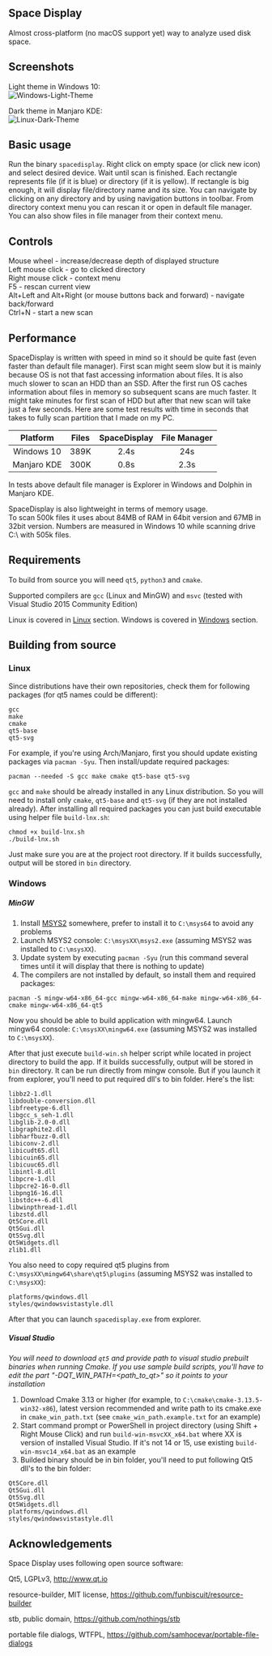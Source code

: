 Space Display
-------------

Almost cross-platform (no macOS support yet) way to analyze used disk space.

Screenshots
-----------

Light theme in Windows 10:  
![Windows-Light-Theme](images/win-light.png)

Dark theme in Manjaro KDE:  
![Linux-Dark-Theme](images/linux-dark.png)


Basic usage
-----------

Run the binary `spacedisplay`. Right click on empty space (or click new icon) and select desired device.
Wait until scan is finished.
Each rectangle represents file (if it is blue) or directory (if it is yellow).
If rectangle is big enough, it will display file/directory name and its size. You can navigate by clicking
on any directory and by using navigation buttons in toolbar. From directory context menu you can
rescan it or open in default file manager. You can also show files in file manager from their context menu.

Controls
--------
Mouse wheel - increase/decrease depth of displayed structure  
Left mouse click - go to clicked directory  
Right mouse click - context menu  
F5 - rescan current view  
Alt+Left and Alt+Right (or mouse buttons back and forward) - navigate back/forward  
Ctrl+N - start a new scan


Performance
----------

SpaceDisplay is written with speed in mind so it should be quite fast (even faster than default file manager).
First scan might seem slow but it is mainly because OS is not that fast accessing information about files.
It is also much slower to scan an HDD than an SSD.
After the first run OS caches information about files in memory so subsequent scans are much faster.
It might take minutes for first scan of HDD but after that new scan will take just a few seconds.
Here are some test results with time in seconds that takes to fully scan partition that I made on my PC.

|   Platform  | Files | SpaceDisplay | File Manager |
|:-----------:|-------|:------------:|:------------:|
|  Windows 10 | 389K  |     2.4s     |      24s     |
| Manjaro KDE | 300K  |     0.8s     |     2.3s     |

In tests above default file manager is Explorer in Windows and Dolphin in Manjaro KDE.

SpaceDisplay is also lightweight in terms of memory usage.  
To scan 500k files it uses about 84MB of RAM in 64bit version and 67MB in 32bit version.
Numbers are measured in Windows 10 while scanning drive C:\ with 505k files.


Requirements
------------

To build from source you will need `qt5`, `python3` and `cmake`.

Supported compilers are `gcc` (Linux and MinGW) and `msvc`
(tested with Visual Studio 2015 Community Edition)

Linux is covered in [Linux](#Linux) section.
Windows is covered in [Windows](#Windows) section.


Building from source
--------------------

### Linux

Since distributions have their own repositories, check them for following packages (for qt5 names could be different):
~~~
gcc
make
cmake
qt5-base
qt5-svg
~~~
For example, if you're using Arch/Manjaro, first you should update existing packages via `pacman -Syu`.
Then install/update required packages:
~~~
pacman --needed -S gcc make cmake qt5-base qt5-svg
~~~
`gcc` and `make` should be already installed in any Linux distribution.
So you will need to install only `cmake`, `qt5-base` and `qt5-svg` (if they are not installed already).
After installing all required packages you can just build executable using helper file `build-lnx.sh`:
~~~
chmod +x build-lnx.sh
./build-lnx.sh
~~~
Just make sure you are at the project root directory.
If it builds successfully, output will be stored in `bin` directory.


### Windows

##### MinGW

1. Install [MSYS2](https://www.msys2.org) somewhere, prefer to install it to `C:\msys64` to avoid any problems
2. Launch MSYS2 console: `C:\msysXX\msys2.exe` (assuming MSYS2 was installed to `C:\msysXX`).
3. Update system by executing `pacman -Syu`
(run this command several times until it will display that there is nothing to update)
4. The compilers are not installed by default, so install them and required packages:
~~~
pacman -S mingw-w64-x86_64-gcc mingw-w64-x86_64-make mingw-w64-x86_64-cmake mingw-w64-x86_64-qt5
~~~
Now you should be able to build application with mingw64. Launch mingw64 console:
`C:\msysXX\mingw64.exe` (assuming MSYS2 was installed to `C:\msysXX`).

After that just execute `build-win.sh` helper script while located in project directory to build the app.
If it builds successfully, output will be stored in `bin` directory. It can be run directly from mingw console.
But if you launch it from explorer, you'll need to put required dll's to bin folder. Here's the list:
~~~
libbz2-1.dll
libdouble-conversion.dll
libfreetype-6.dll
libgcc_s_seh-1.dll
libglib-2.0-0.dll
libgraphite2.dll
libharfbuzz-0.dll
libiconv-2.dll
libicudt65.dll
libicuin65.dll
libicuuc65.dll
libintl-8.dll
libpcre-1.dll
libpcre2-16-0.dll
libpng16-16.dll
libstdc++-6.dll
libwinpthread-1.dll
libzstd.dll
Qt5Core.dll
Qt5Gui.dll
Qt5Svg.dll
Qt5Widgets.dll
zlib1.dll
~~~
You also need to copy required qt5 plugins from `C:\msysXX\mingw64\share\qt5\plugins` (assuming MSYS2 was installed to `C:\msysXX`):
~~~
platforms/qwindows.dll
styles/qwindowsvistastyle.dll
~~~
After that you can launch `spacedisplay.exe` from explorer.


##### Visual Studio 

_You will need to download `qt5` and provide path to visual studio prebuilt binaries when running Cmake.
If you use sample build scripts, you'll have to edit the part "-DQT_WIN_PATH=<path_to_qt>" so it points to your
installation_

1. Download Cmake 3.13 or higher (for example, to `C:\cmake\cmake-3.13.5-win32-x86`), latest version recommended
and write path to its cmake.exe in `cmake_win_path.txt` (see `cmake_win_path.example.txt` for an example)
2. Start command prompt or PowerShell in project directory (using Shift + Right Mouse Click) and run `build-win-msvcXX_x64.bat` where XX is
version of installed Visual Studio. If it's not 14 or 15, use existing `build-win-msvc14_x64.bat` as an example
3. Builded binary should be in bin folder, you'll need to put following Qt5 dll's to the bin folder:
~~~
Qt5Core.dll
Qt5Gui.dll
Qt5Svg.dll
Qt5Widgets.dll
platforms/qwindows.dll
styles/qwindowsvistastyle.dll
~~~

Acknowledgements
----------------
Space Display uses following open source software:

Qt5, LGPLv3, http://www.qt.io

resource-builder, MIT license, https://github.com/funbiscuit/resource-builder

stb, public domain, https://github.com/nothings/stb

portable file dialogs, WTFPL, https://github.com/samhocevar/portable-file-dialogs
